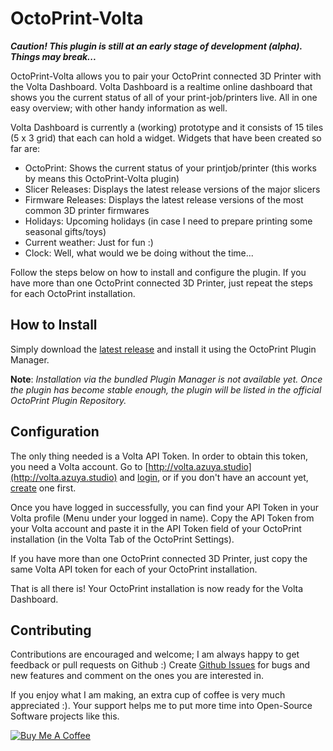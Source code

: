 # OctoPrint-Volta
***Caution! This plugin is still at an early stage of development (alpha). Things may break...***

OctoPrint-Volta allows you to pair your OctoPrint connected 3D Printer with the Volta Dashboard. Volta Dashboard is a realtime online dashboard that shows you the current status of all of your print-job/printers live. All in one easy overview; with other handy information as well.

Volta Dashboard is currently a (working) prototype and it consists of 15 tiles (5 x 3 grid) that each can hold a widget. Widgets that have been created so far are:

* OctoPrint: Shows the current status of your printjob/printer (this works by means this OctoPrint-Volta plugin) 
* Slicer Releases: Displays the latest release versions of the major slicers
* Firmware Releases: Displays the latest release versions of the most common 3D printer firmwares
* Holidays: Upcoming holidays (in case I need to prepare printing some seasonal gifts/toys)
* Current weather: Just for fun :)
* Clock: Well, what would we be doing without the time...

Follow the steps below on how to install and configure the plugin. If you have more than one OctoPrint connected 3D Printer, just repeat the steps for each OctoPrint installation.

## How to Install
Simply download the [latest release](https://github.com/azuyalabs/OctoPrint-Volta/releases/latest) and install it using the OctoPrint Plugin Manager.

**Note**: _Installation via the bundled Plugin Manager is not available yet. Once the plugin has become stable enough, the plugin will be listed in the official OctoPrint Plugin Repository._


## Configuration
The only thing needed is a Volta API Token. In order to obtain this token, you need a Volta account. Go to [http://volta.azuya.studio](http://volta.azuya.studio) and [login](http://volta.azuya.studio/login), or if you don't have an account yet, [create](http://volta.azuya.studio/register) one first.

Once you have logged in successfully, you can find your API Token in your Volta profile (Menu under your logged in name). Copy the API Token from your Volta account and paste it in the API Token field of your OctoPrint installation (in the Volta Tab of the OctoPrint Settings).

 If you have more than one OctoPrint connected 3D Printer, just copy the same Volta API token for each of your OctoPrint installation.
 
 That is all there is! Your OctoPrint installation is now ready for the Volta Dashboard.
 
 ## Contributing

Contributions are encouraged and welcome; I am always happy to get feedback or pull requests on Github :) Create [Github Issues](https://github.com/azuyalabs/OctoPrint-Volta/issues) for bugs and new features and comment on the ones you are interested in.

If you enjoy what I am making, an extra cup of coffee is very much appreciated :). Your support helps me to put more time into Open-Source Software projects like this.

<a href="https://www.buymeacoffee.com/sachatelgenhof" target="_blank"><img src="https://www.buymeacoffee.com/assets/img/custom_images/orange_img.png" alt="Buy Me A Coffee" style="height: auto !important;width: auto !important;" ></a>
